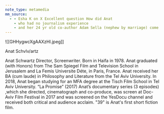 ```yaml
---
note_type: metamedia
mm_source:
  - - Esha K on X Excellent question How did Anat
    - who had no journalism experience
    - and her 24 yr old co-author Adam Sella (nephew by marriage) come to lead a front page investigation I will try to answer. Her first article in New York Times is o.md
---
```


![[GHHygwcXgAAXzHl.jpeg]]

Anat Schvlv/artz

Anat Schwartz Director, Screenwriter. Born in Haifa in
1978. Anat graduated (with Honors) from The Sam
Spiegel Film and Television School in Jerusalem and La
Femis Universite Déte, in Paris, France. Anat received
her BA (cum laude) in Philosophy and Literature from
the Tel Aviv University. In 2018, Anat began studying
for an MFA degree at the Tisch Film School in Tel Aviv
University. “La Promise” (2017) Anat’s documentary
series (3 episodes) ,which she directed, cinematograph
and co-produce, was screen at Doc-Aviv Film Festival in
2017 and was screened on the YesDocu channel and
received both critical and audience acclaim. "39" is
Anat's first short fiction film.


